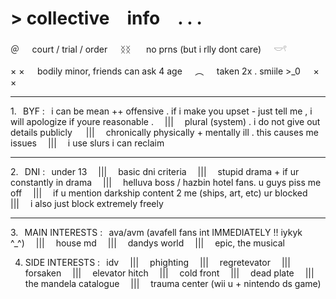 # **\> collective info . . .**

＠⠀⠀court / trial / order⠀⠀ᛝᛝ⠀⠀ no prns (but i rlly dont care)⠀⠀𓎟𓍢

× ×⠀⠀bodily minor, friends can ask 4 age⠀⠀︵⠀⠀taken 2x . smiile >_0⠀⠀× ×

***

1.⠀BYF :⠀i can be mean ++ offensive . if i make you upset - just tell me , i will apologize if youre reasonable .  |||  plural (system) . i do not give out details publicly
  |||  chronically physically + mentally ill . this causes me issues  |||  i use slurs i can reclaim

***

2.⠀DNI :⠀under 13  |||  basic dni criteria  |||  stupid drama + if ur constantly in drama  |||  helluva boss / hazbin hotel fans. u guys piss me off  |||  if u mention darkship content 2 me (ships, art, etc) ur blocked  |||  i also just block extremely freely

***

3.⠀MAIN INTERESTS :⠀ava/avm (avafell fans int IMMEDIATELY !! iykyk ^_^)  |||  house md  |||  dandys world  |||  epic, the musical

4. SIDE INTERESTS :⠀idv  |||  phighting  |||  regretevator  |||  forsaken  |||  elevator hitch  |||  cold front  |||  dead plate  |||  the mandela catalogue  |||  trauma center (wii u + nintendo ds game)
